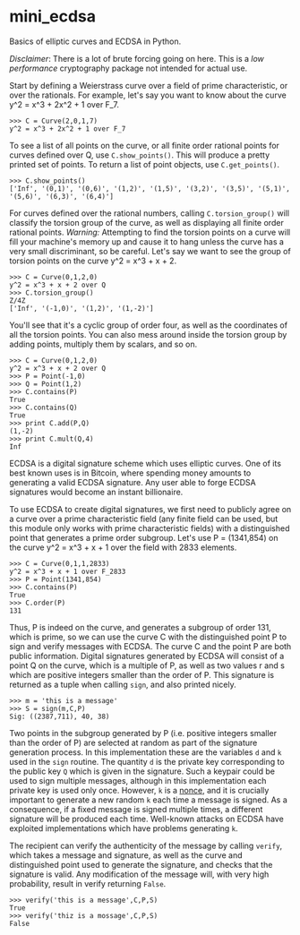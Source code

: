 mini_ecdsa
===============

Basics of elliptic curves and ECDSA in Python.

*Disclaimer*: There is a lot of brute forcing going on here. This is a *low performance* cryptography package not intended for actual use.

Start by defining a Weierstrass curve over a field of prime characteristic, or over the rationals. For example, let's say you want to know about the curve y^2 = x^3 + 2x^2 + 1 over F_7.

```
>>> C = Curve(2,0,1,7)
y^2 = x^3 + 2x^2 + 1 over F_7
```

To see a list of all points on the curve, or all finite order rational points for curves defined over Q, use `C.show_points()`. This will produce a pretty printed set of points. To return a list of point objects, use `C.get_points()`.

```
>>> C.show_points()
['Inf', '(0,1)', '(0,6)', '(1,2)', '(1,5)', '(3,2)', '(3,5)', '(5,1)', '(5,6)', '(6,3)', '(6,4)']
```

For curves defined over the rational numbers, calling `C.torsion_group()` will classify the torsion group of the curve, as well as displaying all finite order rational points. *Warning:* Attempting to find the torsion points on a curve will fill your machine's memory up and cause it to hang unless the curve has a very small discriminant, so be careful. Let's say we want to see the group of torsion points on the curve y^2 = x^3 + x + 2.

```
>>> C = Curve(0,1,2,0)
y^2 = x^3 + x + 2 over Q
>>> C.torsion_group()
Z/4Z
['Inf', '(-1,0)', '(1,2)', '(1,-2)']
```

You'll see that it's a cyclic group of order four, as well as the coordinates of all the torsion points. You can also mess around inside the torsion group by adding points, multiply them by scalars, and so on.

```
>>> C = Curve(0,1,2,0)
y^2 = x^3 + x + 2 over Q
>>> P = Point(-1,0)
>>> Q = Point(1,2)
>>> C.contains(P)
True
>>> C.contains(Q)
True
>>> print C.add(P,Q)
(1,-2)
>>> print C.mult(Q,4)
Inf
```

ECDSA is a digital signature scheme which uses elliptic curves. One of its best known uses is in Bitcoin, where spending money amounts to generating a valid ECDSA signature. Any user able to forge ECDSA signatures would become an instant billionaire.

To use ECDSA to create digital signatures, we first need to publicly agree on a curve over a prime characteristic field (any finite field can be used, but this module only works with prime characteristic fields) with a distinguished point that generates a prime order subgroup. Let's use P = (1341,854) on the curve y^2 = x^3 + x + 1 over the field with 2833 elements.

```
>>> C = Curve(0,1,1,2833)
y^2 = x^3 + x + 1 over F_2833
>>> P = Point(1341,854)
>>> C.contains(P)
True
>>> C.order(P)
131
```

Thus, P is indeed on the curve, and generates a subgroup of order 131, which is prime, so we can use the curve C with the distinguished point P to sign and verify messages with ECDSA. The curve C and the point P are both public information. Digital signatures generated by ECDSA will consist of a point Q on the curve, which is a multiple of P, as well as two values r and s which are positive integers smaller than the order of P. This signature is returned as a tuple when calling `sign`, and also printed nicely.

```
>>> m = 'this is a message'
>>> S = sign(m,C,P)
Sig: ((2387,711), 40, 38)
```

Two points in the subgroup generated by P (i.e. positive integers smaller than the order of P) are selected at random as part of the signature generation process. In this implementation these are the variables `d` and `k` used in the `sign` routine. The quantity `d` is the private key corresponding to the public key `Q` which is given in the signature. Such a keypair could be used to sign multiple messages, although in this implementation each private key is used only once. However, `k` is a [nonce](https://en.wikipedia.org/wiki/Cryptographic_nonce), and it is crucially important to generate a new random `k` each time a message is signed. As a consequence, if a fixed message is signed multiple times, a different signature will be produced each time. Well-known attacks on ECDSA have exploited implementations which have problems generating `k`.

The recipient can verify the authenticity of the message by calling `verify`, which takes a message and signature, as well as the curve and distinguished point used to generate the signature, and checks that the signature is valid. Any modification of the message will, with very high probability, result in verify returning `False`.

```
>>> verify('this is a message',C,P,S)
True
>>> verify('thiz is a mossage',C,P,S)
False
```
